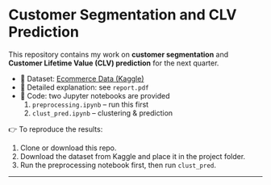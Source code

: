 # Customer Segmentation and CLV Prediction

This repository contains my work on **customer segmentation** and **Customer Lifetime Value (CLV) prediction** for the next quarter.  

- 📂 Dataset: [Ecommerce Data (Kaggle)](https://www.kaggle.com/datasets/carrie1/ecommerce-data?resource=download)  
- 📄 Detailed explanation: see `report.pdf`  
- 📓 Code: two Jupyter notebooks are provided  
  1. `preprocessing.ipynb` – run this first  
  2. `clust_pred.ipynb` – clustering & prediction  

👉 To reproduce the results:  
1. Clone or download this repo.  
2. Download the dataset from Kaggle and place it in the project folder.  
3. Run the preprocessing notebook first, then run `clust_pred`.  

---
